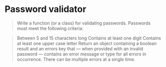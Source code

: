# Password validator

> Write a function (or a class) for validating passwords. Passwords must meet the following criteria: 

> Between 5 and 15 characters long
> Contains at least one digit
> Contains at least one upper case letter
> Return an object containing a boolean result and an errors key that — when provided with an invalid password — contains an error message or type for all errors in occurrence. There can be multiple errors at a single time.


